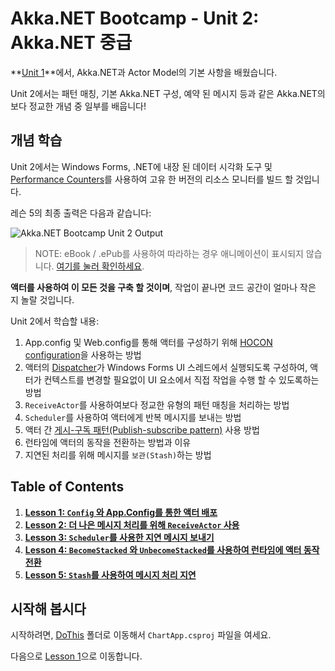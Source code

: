 # Akka.NET Bootcamp - Unit 2: Akka.NET 중급

**[Unit 1](../Unit-1/README.md)**에서, Akka.NET과 Actor Model의 기본 사항을 배웠습니다.

Unit 2에서는 패턴 매칭, 기본 Akka.NET 구성, 예약 된 메시지 등과 같은 Akka.NET의 보다 정교한 개념 중 일부를 배웁니다!

## 개념 학습

Unit 2에서는 Windows Forms, .NET에 내장 된 데이터 시각화 도구 및 [Performance Counters](https://msdn.microsoft.com/en-us/library/system.diagnostics.performancecounter.aspx "PerformanceCounter Class - C#")를 사용하여 고유 한 버전의 리소스 모니터를 빌드 할 것입니다.

레슨 5의 최종 출력은 다음과 같습니다:

![Akka.NET Bootcamp Unit 2 Output](lesson5/images/syncharting-complete-output.gif)

> NOTE: eBook / .ePub를 사용하여 따라하는 경우 애니메이션이 표시되지 않습니다. [여기를 눌러 확인하세요](https://github.com/petabridge/akka-bootcamp/blob/master/src/Unit-2/lesson5/images/syncharting-complete-output.gif).

**액터를 사용하여 이 모든 것을 구축 할 것이며**, 작업이 끝나면 코드 공간이 얼마나 작은 지 놀랄 것입니다.

Unit 2에서 학습할 내용:

1. App.config 및 Web.config를 통해 액터를 구성하기 위해 [HOCON configuration](https://getakka.net/articles/concepts/configuration.html#what-is-hocon "Akka.NET HOCON Configurations")을 사용하는 방법
2. 액터의 [Dispatcher](https://getakka.net/articles/actors/dispatchers.html)가 Windows Forms UI 스레드에서 실행되도록 구성하여, 액터가 컨텍스트를 변경할 필요없이 UI 요소에서 직접 작업을 수행 할 수 있도록하는 방법
3. `ReceiveActor`를 사용하여보다 정교한 유형의 패턴 매칭을 처리하는 방법
4. `Scheduler`를 사용하여 액터에게 반복 메시지를 보내는 방법
5.  액터 간 [게시-구독 패턴(Publish-subscribe pattern)](http://en.wikipedia.org/wiki/Publish%E2%80%93subscribe_pattern) 사용 방법
6.  런타임에 액터의 동작을 전환하는 방법과 이유
7.  지연된 처리를 위해 메시지를 `보관(Stash)`하는 방법

## Table of Contents

1. **[Lesson 1: `Config` 와 App.Config를 통한 액터 배포](lesson1/README.md)**
2. **[Lesson 2: 더 나은 메시지 처리를 위해 `ReceiveActor` 사용](lesson2/README.md)**
3. **[Lesson 3: `Scheduler`를 사용한 지연 메시지 보내기](lesson3/README.md)**
4. **[Lesson 4: `BecomeStacked` 와 `UnbecomeStacked`를 사용하여 런타임에 액터 동작 전환](lesson4/README.md)**
5. **[Lesson 5: `Stash`를 사용하여 메시지 처리 지연](lesson5/README.md)**

## 시작해 봅시다

시작하려면, [DoThis](DoThis/) 폴더로 이동해서 `ChartApp.csproj` 파일을 여세요.

다음으로 [Lesson 1](lesson1/README.md)으로 이동합니다.
